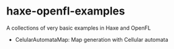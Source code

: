 # haxe-openfl-examples
A collections of very basic examples in Haxe and OpenFL

* CelularAutomataMap: Map generation with Cellular automata
